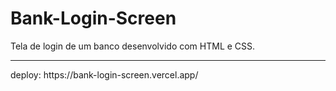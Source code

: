 # Bank-Login-Screen
Tela de login de um banco desenvolvido com HTML e CSS.
<hr>
deploy: https://bank-login-screen.vercel.app/
